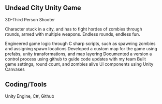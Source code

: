 Undead City Unity Game 
-----------------------
3D-Third Person Shooter

Character stuck in a city, and has to fight hordes of zombies through rounds, armed with multiple weapons. Endless rounds, endless fun.

Engineered game logic through C sharp scripts, such as spawning zombies and assigning spawn locations
Developed a custom map for the game using prefabs, unity transformations, and map layering
Documented a version a control process using github to guide code updates with my team 
Built game settings, round count, and zombies alive UI components using Unity Canvases

Coding/Tools
-----------------------
Unity Engine, C#, Github

